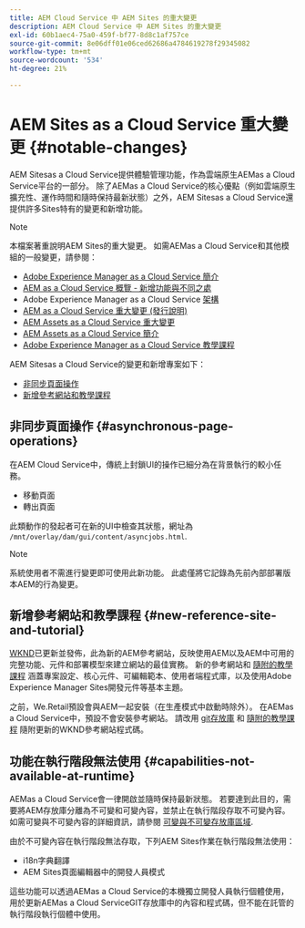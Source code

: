 ```yaml
---
title: AEM Cloud Service 中 AEM Sites 的重大變更
description: AEM Cloud Service 中 AEM Sites 的重大變更
exl-id: 60b1aec4-75a0-459f-bf77-8d8c1af757ce
source-git-commit: 8e06dff01e06ced62686a4784619278f29345082
workflow-type: tm+mt
source-wordcount: '534'
ht-degree: 21%

---
```



# AEM Sites as a Cloud Service 重大變更 {#notable-changes}

AEM Sitesas a Cloud Service提供體驗管理功能，作為雲端原生AEMas a Cloud Service平台的一部分。 除了AEMas a Cloud Service的核心優點（例如雲端原生擴充性、運作時間和隨時保持最新狀態）之外，AEM Sitesas a Cloud Service還提供許多Sites特有的變更和新增功能。

>[!NOTE]
>本檔案著重說明AEM Sites的重大變更。 如需AEMas a Cloud Service和其他模組的一般變更，請參閱：
>
>* [Adobe Experience Manager as a Cloud Service 簡介](/help/overview/introduction.md)
>* [AEM as a Cloud Service 概覽 - 新增功能與不同之處](/help/overview/what-is-new-and-different.md)
>* Adobe Experience Manager as a Cloud Service [架構](/help/overview/architecture.md)
>* [AEM as a Cloud Service 重大變更 (發行說明)](/help/release-notes/aem-cloud-changes.md)
>* [AEM Assets as a Cloud Service 重大變更](/help/assets/assets-cloud-changes.md)
>* [AEM Assets as a Cloud Service 簡介](/help/assets/overview.md)
>* [Adobe Experience Manager as a Cloud Service 教學課程](https://experienceleague.adobe.com/docs/experience-manager-learn/cloud-service/overview.html)


AEM Sitesas a Cloud Service的變更和新增專案如下：

* [非同步頁面操作](#asynchronous-page-operations)
* [新增參考網站和教學課程](#new-reference-site-and-tutorial)

## 非同步頁面操作 {#asynchronous-page-operations}

在AEM Cloud Service中，傳統上封鎖UI的操作已細分為在背景執行的較小任務。

* 移動頁面
* 轉出頁面

此類動作的發起者可在新的UI中檢查其狀態，網址為 `/mnt/overlay/dam/gui/content/asyncjobs.html`.

>[!NOTE]
>
>系統使用者不需進行變更即可使用此新功能。 此處僅將它記錄為先前內部部署版本AEM的行為變更。

## 新增參考網站和教學課程 {#new-reference-site-and-tutorial}

[WKND](https://wknd.site/)已更新並發佈，此為新的AEM參考網站，反映使用AEM以及AEM中可用的完整功能、元件和部署模型來建立網站的最佳實務。 新的參考網站和 [隨附的教學課程](https://experienceleague.adobe.com/docs/experience-manager-learn/getting-started-wknd-tutorial-develop/overview.html?lang=zh-Hant) 涵蓋專案設定、核心元件、可編輯範本、使用者端程式庫，以及使用Adobe Experience Manager Sites開發元件等基本主題。

之前，We.Retail預設會與AEM一起安裝（在生產模式中啟動時除外）。 在AEMas a Cloud Service中，預設不會安裝參考網站。 請改用 [git存放庫](https://github.com/adobe/aem-guides-wknd/) 和 [隨附的教學課程](https://experienceleague.adobe.com/docs/experience-manager-learn/getting-started-wknd-tutorial-develop/overview.html?lang=zh-Hant) 隨附更新的WKND參考網站程式碼。

## 功能在執行階段無法使用 {#capabilities-not-available-at-runtime}

AEMas a Cloud Service會一律開啟並隨時保持最新狀態。 若要達到此目的，需要將AEM存放庫分離為不可變和可變內容，並禁止在執行階段存取不可變內容。 如需可變與不可變內容的詳細資訊，請參閱 [可變與不可變存放庫區域](/help/implementing/developing/introduction/aem-project-content-package-structure.md#mutable-vs-immutable).

由於不可變內容在執行階段無法存取，下列AEM Sites作業在執行階段無法使用：

* i18n字典翻譯
* AEM Sites頁面編輯器中的開發人員模式

這些功能可以透過AEMas a Cloud Service的本機獨立開發人員執行個體使用，用於更新AEMas a Cloud ServiceGIT存放庫中的內容和程式碼，但不能在託管的執行階段執行個體中使用。

